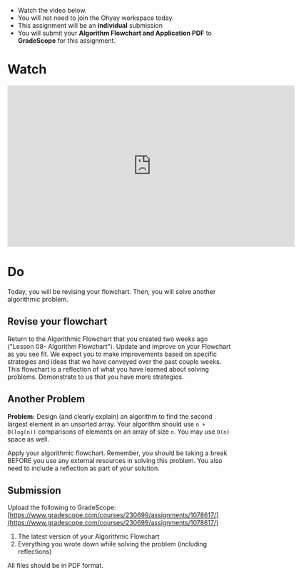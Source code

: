 ---
---



<div class="alert alert-info -waltz-literal">
  <ul>
    <li>Watch the video below.</li>
    <li>You will not need to join the Ohyay workspace today.</li>
    <li>This assignment will be an <strong>individual</strong> submission</li>
    <li>You will submit your <strong>Algorithm Flowchart and Application PDF</strong> to <strong>GradeScope</strong> for this assignment.</li>
  </ul>
</div>

# Watch

<iframe width="644" height="362" src="https://www.youtube.com/embed/c1jroM1CckA" frameborder="0" allow="accelerometer; autoplay; clipboard-write; encrypted-media; gyroscope; picture-in-picture" allowfullscreen></iframe>

# Do

Today, you will be revising your flowchart.
Then, you will solve another algorithmic problem.

## Revise your flowchart

Return to the Algorithmic Flowchart that you created two weeks ago
("Lesson 08- Algorithm Flowchart").
Update and improve on your Flowchart as you see fit. We expect you to make
improvements based on specific strategies and ideas that we have conveyed over
the past couple weeks.
This flowchart is a reflection of what you have learned about solving problems.
Demonstrate to us that you have more strategies.

## Another Problem

**Problem:** Design (and clearly explain) an algorithm to find the second largest element
in an unsorted array. Your algorithm should use
`n + O(log(n))` comparisons of elements on an array of size `n`.
You may use `O(n)` space as well.

Apply your algorithmic flowchart. 
Remember, you should be taking a break BEFORE you use any external resources in solving this problem.
You also need to include a reflection as part of your solution.

## Submission

Upload the following to GradeScope: [https://www.gradescope.com/courses/230699/assignments/1078617/](https://www.gradescope.com/courses/230699/assignments/1078617/)

1. The latest version of your Algorithmic Flowchart
2. Everything you wrote down while solving the problem (including reflections)

All files should be in PDF format.